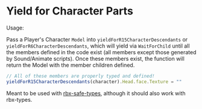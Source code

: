 # Yield for Character Parts

Usage:

Pass a Player's Character `Model` into `yieldForR15CharacterDescendants` or `yieldForR6CharacterDescendants`, which will yield via `WaitForChild` until all the members defined in the code exist (all members except those generated by Sound/Animate scripts). Once these members exist, the function will return the Model with the member children defined.

```ts
// All of these members are properly typed and defined!
yieldForR15CharacterDescendants(character).Head.face.Texture = ""
```

Meant to be used with [rbx-safe-types](https://www.npmjs.com/package/rbx-safe-types), although it should also work with rbx-types.
